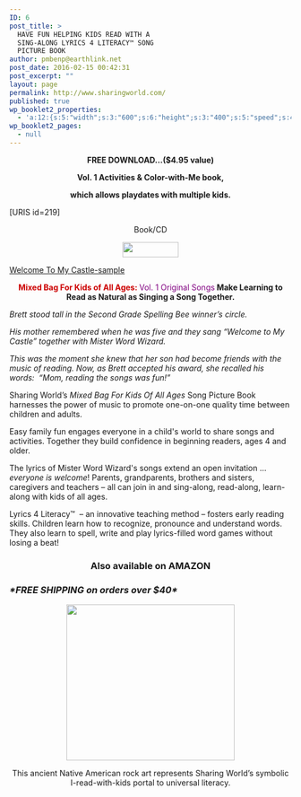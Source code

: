```yaml
---
ID: 6
post_title: >
  HAVE FUN HELPING KIDS READ WITH A
  SING-ALONG LYRICS 4 LITERACY™ SONG
  PICTURE BOOK
author: pmbenp@earthlink.net
post_date: 2016-02-15 00:42:31
post_excerpt: ""
layout: page
permalink: http://www.sharingworld.com/
published: true
wp_booklet2_properties:
  - 'a:12:{s:5:"width";s:3:"600";s:6:"height";s:3:"400";s:5:"speed";s:4:"1000";s:5:"delay";s:4:"5000";s:9:"direction";s:3:"LTR";s:14:"arrows_enabled";b:0;s:20:"page_numbers_enabled";b:1;s:14:"cover_behavior";s:4:"open";s:7:"padding";s:2:"10";s:18:"thumbnails_enabled";b:0;s:13:"popup_enabled";s:0:"";s:5:"theme";s:7:"default";}'
wp_booklet2_pages:
  - null
---
```

<p style="text-align: center;"><strong>FREE DOWNLOAD...($4.95 value)</strong></p>
<p style="text-align: center;"><strong>Vol. 1 Activities &amp; Color-with-Me book, </strong></p>
<p style="text-align: center;"><strong>which allows playdates with multiple kids. </strong></p>
[URIS id=219]
<p style="text-align: center;">Book/CD</p>
<p style="text-align: center;"><a href="http://www.sharingworld.com/product/mixed-bag-for-kids"><img class="aligncenter" src="http://www.sharingworld.com/wp-content/uploads/2016/02/add-cart-e1464143165363.png" width="100" height="27" /></a></p>
<a class="n" href="http://www.sharingworld.com/wp-content/uploads/2016/02/Welcome-To-My-Caste-sample.mp3">Welcome To My Castle-sample</a>
<p style="text-align: center;"><span style="color: #cc0000;"><strong>Mixed Bag For Kids of All Ages: </strong></span><span style="color: #800080;">Vol. 1 Original Songs</span><strong>
Make Learning to Read as Natural as Singing a Song Together.</strong></p>
<p style="text-align: left;"><em>Brett stood tall in the Second Grade Spelling Bee winner’s circle.  </em></p>
<em>His mother remembered when he was five and they sang “Welcome to My Castle” together with Mister Word Wizard.</em>
<p style="text-align: left;"><em>This was the moment she knew that her son had become friends with the music of reading. Now, as Brett accepted his award, she recalled his words:  “Mom, reading the songs was fun!”</em></p>
<p style="text-align: left;">Sharing World’s <em>Mixed Bag For Kids Of All Ages</em> Song Picture Book harnesses the power of music to promote one-on-one quality time between children and adults.</p>
<p style="text-align: left;">Easy family fun engages everyone in a child's world to share songs and activities. Together they build confidence in beginning readers, ages 4 and older.</p>
<p style="text-align: left;">The lyrics of Mister Word Wizard's songs extend an open invitation … <em>everyone is welcome</em>! Parents, grandparents, brothers and sisters, caregivers and teachers – all can join in and sing-along, read-along, learn-along with kids of all ages.</p>
<p style="text-align: left;">Lyrics 4 Literacy™  – an innovative teaching method – fosters early reading skills. Children learn how to recognize, pronounce and understand words. They also learn to spell, write and play lyrics-filled word games without losing a beat!</p>

<h3 style="text-align: center;">Also available on AMAZON</h3>
<div class="shippingfree">
<h3><i>*FREE SHIPPING on orders over $40*</i></h3>
</div>
<p style="text-align: center;"><img class="aligncenter wp-image-1479 size-medium" src="http://www.sharingworld.com/wp-content/uploads/2017/03/rock-art-300x278.jpg" width="300" height="278" /></p>
<p style="text-align: center;">This ancient Native American rock art represents Sharing World’s symbolic I-read-with-kids portal to universal literacy.</p>
